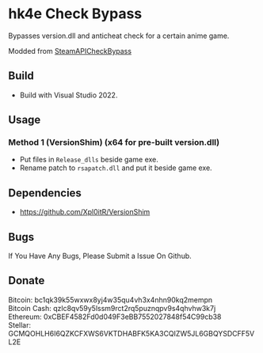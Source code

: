 # hk4e Check Bypass

Bypasses version.dll and anticheat check for a certain anime game.

Modded from [SteamAPICheckBypass](https://github.com/oureveryday/Steam-API-Check-Bypass/)

## Build

* Build with Visual Studio 2022.

## Usage

### Method 1 (VersionShim) (x64 for pre-built version.dll)

* Put files in `Release_dlls` beside game exe.
* Rename patch to `rsapatch.dll` and put it beside game exe.

## Dependencies

* <https://github.com/Xpl0itR/VersionShim>

## Bugs

If You Have Any Bugs, Please Submit a Issue On Github.  

## Donate

Bitcoin: bc1qk39k55wxwx8yj4w35qu4vh3x4nhn90kq2mempn  
Bitcoin Cash: qzlc8qv59y5lssm9rct2rq5puznqpv9s4qhvhw3k7j  
Ethereum: 0xCBEF4582Fd0d049F3eBB7552027848f54C99cb38  
Stellar: GCMQOHLH6I6QZKCFXWS6VKTDHABFK5KA3CQIZW5JL6GBQYSDCFF5VL2E  
